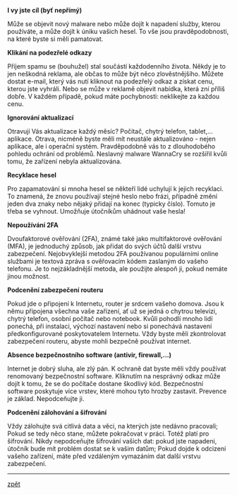 **I vy jste cíl (byť nepřímý)**

Může se objevit nový malware nebo může dojít k napadení služby, kterou používáte, a může dojít k úniku vašich hesel. To vše jsou pravděpodobnosti, na které byste si měli pamatovat.

**Klikání na podezřelé odkazy**

Příjem spamu se (bouhužel) stal součástí každodenního života. Někdy je to jen neškodná reklama, ale občas to může být něco zlověstnějšího. Můžete dostat e-mail, který vás nutí kliknout na podezřelý odkaz a získat cenu, kterou jste vyhráli. Nebo se může v reklamě objevit nabídka, která zní příliš dobře. V každém případě, pokud máte pochybnosti: neklikejte za každou cenu. 

**Ignorování aktualizací**

Otravují Vás aktualizace každý měsíc? Počítač, chytrý telefon, tablet,... aplikace. Otrava, nicméně byste měli mít neustále aktualizováno - nejen aplikace, ale i operační systém. Pravděpodobně vás to z dlouhodobého pohledu ochrání od problémů. Neslavný malware WannaCry se rozšířil kvůli tomu, že zařízení nebyla aktualizována.

**Recyklace hesel**

Pro zapamatování si mnoha hesel se někteří lidé uchylují k jejich recyklaci. To znamená, že znovu používají stejné heslo nebo frázi, případně změní jeden dva znaky nebo nějaký přidají na konec (typicky číslo). Tomuto je třeba se vyhnout. Umožňuje útočníkům uhádnout vaše hesla!

**Nepoužívání 2FA**

Dvoufaktorové ověřování (2FA), známé také jako multifaktorové ověřování (MFA), je jednoduchý způsob, jak přidat do svých účtů další vrstvu zabezpečení. Nejobvyklejší metodou 2FA používanou populárními online službami je textová zpráva s ověřovacím kódem zaslaným do vašeho telefonu. Je to nejzákladnější metoda, ale použijte alespoň ji, pokud nemáte jinou možnost.

**Podcenění zabezpečení routeru**

Pokud jde o připojení k Internetu, router je srdcem vašeho domova. Jsou k němu připojena všechna vaše zařízení, ať už se jedná o chytrou televizi, chytrý telefon, osobní počítač nebo notebook. Kvůli pohodlí mnoho lidí ponechá, při instalaci, výchozí nastavení nebo si ponechává nastavení předkonfigurované poskytovatelem Internetu. Vždy byste měli zkontrolovat zabezpečení routeru, abyste mohli bezpečně používat internet.

**Absence bezpečnostního software (antivir, firewall,...)**

Internet je dobrý sluha, ale zlý pán. K ochraně dat byste měli vždy používat renomovaný bezpečnostní software. Kliknutím na nesprávný odkaz může dojít k tomu, že se do počítače dostane škodlivý kód. Bezpečnostní software poskytuje více vrstev, které mohou tyto hrozby zastavit. Prevence je základ. Nepodceňujte ji.

**Podcenění zálohování a šifrování**

Vždy zálohujte svá citlivá data a věci, na kterých jste nedávno pracovali; Pokud se tedy něco stane, můžete pokračovat v práci. Totéž platí pro šifrování. Nikdy nepodceňujte šifrování vašich dat: pokud jste napadeni, útočník bude mít problém dostat se k vašim datům; Pokud dojde k odcizení vašeho zařízení, máte před vzdáleným vymazáním dat další vrstvu zabezpečení.

---
[zpět](index.md)
